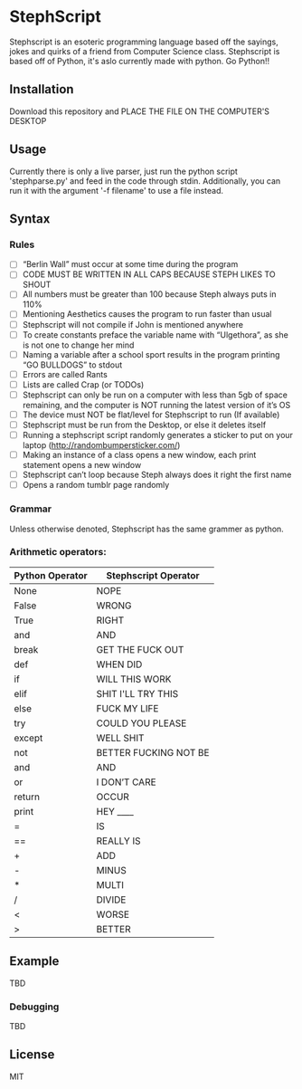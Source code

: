 # StephScript
Stephscript is an esoteric programming language based off the sayings, jokes and quirks of a friend from Computer Science class.
Stephscript is based off of Python, it's aslo currently made with python. Go Python!!

## Installation
Download this repository and PLACE THE FILE ON THE COMPUTER'S DESKTOP

## Usage
Currently there is only a live parser, just run the python script 'stephparse.py' and feed in the code through stdin. Additionally, you can run it with the argument '-f filename' to use a file instead.

## Syntax
### Rules
- [ ] “Berlin Wall” must occur at some time during the program
- [ ] CODE MUST BE WRITTEN IN ALL CAPS BECAUSE STEPH LIKES TO SHOUT
- [ ] All numbers must be greater than 100 because Steph always puts in 110%
- [ ] Mentioning Aesthetics causes the program to run faster than usual
- [ ] Stephscript will not compile if John is mentioned anywhere
- [ ] To create constants preface the variable name with “Ulgethora”, as she is not one to change her mind
- [ ] Naming a variable after a school sport results in the program printing “GO BULLDOGS” to stdout
- [ ] Errors are called Rants
- [ ] Lists are called Crap (or TODOs)
- [ ] Stephscript can only be run on a computer with less than 5gb of space remaining, and the computer is NOT running the latest version of it’s OS
- [ ] The device must NOT be flat/level for Stephscript to run (If available)
- [ ] Stephscript must be run from the Desktop, or else it deletes itself
- [ ] Running a stephscript script randomly generates a sticker to put on your laptop (http://randombumpersticker.com/)
- [ ] Making an instance of a class opens a new window, each print statement opens a new window
- [ ] Stephscript can’t loop because Steph always does it right the first name
- [ ] Opens a random tumblr page randomly

### Grammar
Unless otherwise denoted, Stephscript has the same grammer as python.

### Arithmetic operators:
| Python Operator  | Stephscript Operator |
| ---------------- | -------------------- |
| None             | NOPE                 |
| False            | WRONG                |
| True             | RIGHT                |
| and              | AND                  |
| break            | GET THE FUCK OUT     |
| def              | WHEN DID             |
| if               | WILL THIS WORK       |
| elif             | SHIT I'LL TRY THIS   |
| else             | FUCK MY LIFE         |
| try              | COULD YOU PLEASE     |
| except           | WELL SHIT            |
| not              | BETTER FUCKING NOT BE|
| and              | AND                  |
| or               | I DON’T CARE         |
| return           | OCCUR                |
| print            | HEY ____             |
| =                | IS                   |
| ==               | REALLY IS            |
| +                | ADD                  |
| -                | MINUS                |
| *                | MULTI                |
| /                | DIVIDE               |
| <                | WORSE                |
| >                | BETTER               |

## Example
TBD

### Debugging
TBD

## License
MIT
